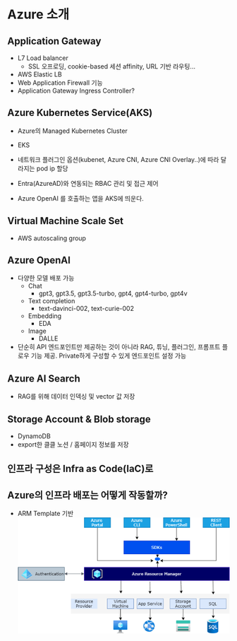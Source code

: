 # Azure 소개

## Application Gateway

- L7 Load balancer
  - SSL 오프로딩, cookie-based 세션 affinity, URL 기반 라우팅...
- AWS Elastic LB
- Web Application Firewall 기능
- Application Gateway Ingress Controller?

## Azure Kubernetes Service(AKS)

- Azure의 Managed Kubernetes Cluster
- EKS 
- 네트워크 플러그인 옵션(kubenet, Azure CNI, Azure CNI Overlay..)에 따라 달라지는 pod ip 할당
- Entra(AzureAD)와 연동되는 RBAC 관리 및 접근 제어

- Azure OpenAI 를 호출하는 앱을 AKS에 띄운다.

## Virtual Machine Scale Set

- AWS autoscaling group

## Azure OpenAI

- 다양한 모델 배포 가능
  - Chat
    - gpt3, gpt3.5, gpt3.5-turbo, gpt4, gpt4-turbo, gpt4v
  - Text completion
    - text-davinci-002, text-curie-002
  - Embedding
    - EDA
  - Image
    - DALLE
- 단순히 API 엔드포인트만 제공하는 것이 아니라 RAG, 튜닝, 플러그인, 프롬프트 플로우 기능 제공. Private하게 구성할 수 있게 엔드포인트 설정 가능

## Azure AI Search

- RAG를 위해 데이터 인덱싱 및 vector 값 저장

## Storage Account & Blob storage

- DynamoDB
- export한 클클 노션 / 홈페이지 정보를 저장

## 인프라 구성은 Infra as Code(IaC)로

## Azure의 인프라 배포는 어떻게 작동할까?

- ARM Template 기반
![alt text](images/arm.png)